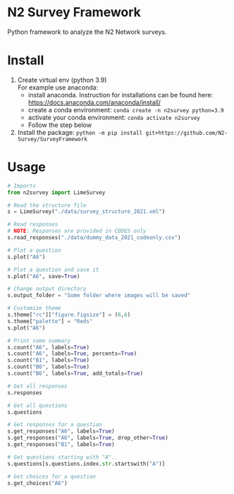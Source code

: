 # N2 Survey Framework
Python framework to analyze the N2 Network surveys.


# Install

1. Create virtual env (python 3.9) <br /> 
   For example use anaconda:
      - install anaconda. Instruction for installations can be found here: https://docs.anaconda.com/anaconda/install/
      - create a conda environment: ```conda create -n n2survey python=3.9```
      - activate your conda environment: ```conda activate n2survey```
      - Follow the step below
2. Install the package: `python -m pip install git+https://github.com/N2-Survey/SurveyFramework`

# Usage 

```python
# Imports
from n2survey import LimeSurvey

# Read the structure file
s = LimeSurvey("./data/survey_structure_2021.xml")

# Read responses
# NOTE: Responses are provided in CODES only
s.read_responses("./data/dummy_data_2021_codeonly.csv")

# Plot a question
s.plot("A6")

# Plot a question and save it
s.plot("A6", save=True)

# Change output directory
s.output_folder = "Some folder where images will be saved"

# Customize theme
s.theme["rc"]["figure.figsize"] = (6,6)
s.theme["palette"] = "Reds"
s.plot("A6")

# Print some summary
s.count("A6", labels=True)
s.count("A6", labels=True, percents=True)
s.count("B1", labels=True)
s.count("B6", labels=True)
s.count("B6", labels=True, add_totals=True)

# Get all responses
s.responses

# Get all questions
s.questions

# Get responses for a question
s.get_responses("A6", labels=True)
s.get_responses("A6", labels=True, drop_other=True)
s.get_responses("B1", labels=True)

# Get questions starting with "A"..
s.questions[s.questions.index.str.startswith("A")]

# Get choices for a question
s.get_choices("A6")
```
